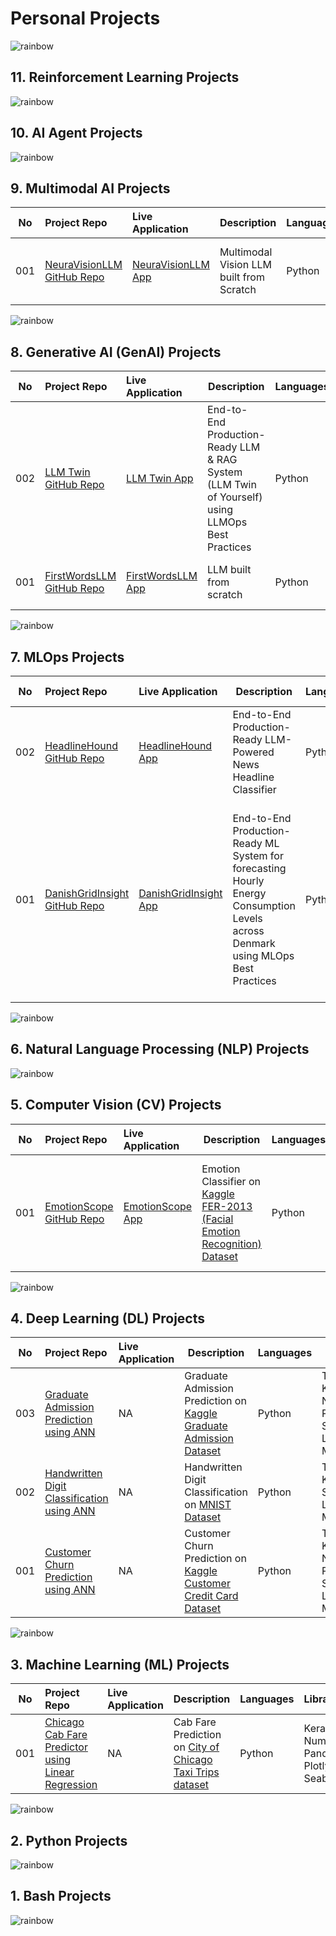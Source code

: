 # Personal Projects

![rainbow](https://github.com/ancilcleetus/My-Learning-Journey/assets/25684256/839c3524-2a1d-4779-85a0-83c562e1e5e5)

## 11. Reinforcement Learning Projects

![rainbow](https://github.com/ancilcleetus/My-Learning-Journey/assets/25684256/839c3524-2a1d-4779-85a0-83c562e1e5e5)

## 10. AI Agent Projects

![rainbow](https://github.com/ancilcleetus/My-Learning-Journey/assets/25684256/839c3524-2a1d-4779-85a0-83c562e1e5e5)

## 9. Multimodal AI Projects

| No | Project Repo | Live Application | Description | Languages | Libraries | MLOps Tools | Cloud Hosting | Development Tools | Done | Comments | 
| -- | :----------- | :--------------- | ----------- | --------- | --------- | ----------- | ------------------------- | ----------------- | ---- | :------- |
| 001 | [NeuraVisionLLM GitHub Repo](https://github.com/ancilcleetus/Multimodal_AI_Project_01_NeuraVisionLLM) | [NeuraVisionLLM App](https://huggingface.co/spaces/ancilcleetus/NeuraVisionLLM) | Multimodal Vision LLM built from Scratch | Python | PyTorch, Transformers, Tokenizers, Safetensors, NumPy | TBD | Hugging Face | Google Colab, Git, Visual Studio Code | ⬜ | Version 0.1 In Progress |

![rainbow](https://github.com/ancilcleetus/My-Learning-Journey/assets/25684256/839c3524-2a1d-4779-85a0-83c562e1e5e5)

## 8. Generative AI (GenAI) Projects

| No | Project Repo | Live Application | Description | Languages | Libraries | MLOps Tools | Cloud Hosting | Development Tools | Done | Comments | 
| -- | :----------- | :--------------- | ----------- | --------- | --------- | ----------- | ------------------------- | ----------------- | ---- | :------- |
| 002 | [LLM Twin GitHub Repo](https://github.com/ancilcleetus/GenAI_Project_02_LLMTwin) | [LLM Twin App](https://huggingface.co/spaces/ancilcleetus/GenAI_Project_02_LLMTwin) | End-to-End Production-Ready LLM & RAG System (LLM Twin of Yourself) using LLMOps Best Practices | Python | TBD | TBD | TBD | Google Colab, Git, Visual Studio Code | ⬜ | Version 0.1 In Progress |
| 001 | [FirstWordsLLM GitHub Repo](https://github.com/ancilcleetus/GenAI_Project_01_FirstWordsLLM) | [FirstWordsLLM App](https://huggingface.co/spaces/ancilcleetus/GenAI_Project_01_FirstWordsLLM) | LLM built from scratch | Python | TBD | TBD | TBD | Google Colab, Git, Visual Studio Code | ⬜ | Version 0.1 In Progress |

![rainbow](https://github.com/ancilcleetus/My-Learning-Journey/assets/25684256/839c3524-2a1d-4779-85a0-83c562e1e5e5)

## 7. MLOps Projects

| No | Project Repo | Live Application | Description | Languages | Libraries | MLOps Tools | Cloud Hosting | Development Tools | Done | Comments | 
| -- | :----------- | :--------------- | ----------- | --------- | --------- | ----------- | ------------------------- | ----------------- | ---- | :------- |
| 002 | [HeadlineHound GitHub Repo](https://github.com/ancilcleetus/MLOps_Project_02_HeadlineHound) | [HeadlineHound App](https://huggingface.co/spaces/ancilcleetus/MLOps_Project_02_HeadlineHound) | End-to-End Production-Ready LLM-Powered News Headline Classifier | Python | TBD | TBD | TBD | Google Colab, Git, Visual Studio Code | ⬜ | Version 0.1 In Progress |
| 001 | [DanishGridInsight GitHub Repo](https://github.com/ancilcleetus/MLOps_Project_01_DanishGridInsight) | [DanishGridInsight App](https://huggingface.co/spaces/ancilcleetus/MLOps_Project_01_DanishGridInsight) | End-to-End Production-Ready ML System for forecasting Hourly Energy Consumption Levels across Denmark using MLOps Best Practices | Python | TBD | Hopsworks Feature Store, Weights & Biases, Poetry, Apache Airflow, Great Expectations, GitHub Actions, Taipy, Gradio, FastAPI, Docker | GCP, Hugging Face | Google Colab, Git, Visual Studio Code | ⬜ | Version 0.1 In Progress |

![rainbow](https://github.com/ancilcleetus/My-Learning-Journey/assets/25684256/839c3524-2a1d-4779-85a0-83c562e1e5e5)

## 6. Natural Language Processing (NLP) Projects

![rainbow](https://github.com/ancilcleetus/My-Learning-Journey/assets/25684256/839c3524-2a1d-4779-85a0-83c562e1e5e5)

## 5. Computer Vision (CV) Projects

| No | Project Repo | Live Application | Description | Languages | Libraries | MLOps Tools | Cloud Hosting | Development Tools | Done | Comments | 
| -- | :----------- | :--------------- | ----------- | --------- | --------- | ----------- | ------------------------- | ----------------- | ---- | :------- |
| 001 | [EmotionScope GitHub Repo](https://github.com/ancilcleetus/My-Learning-Journey/blob/main/Computer-Vision/02-Computer-Vision-Projects/CV_Project_01_EmotionScope) | [EmotionScope App](https://huggingface.co/spaces/ancilcleetus/CV_Project_01_EmotionScope) | Emotion Classifier on [Kaggle FER-2013 (Facial Emotion Recognition) Dataset](https://www.kaggle.com/datasets/msambare/fer2013) | Python | TensorFlow, Keras, NumPy, Pandas, Scikit-Learn, OpenCV, Matplotlib, Gradio | NA | Hugging Face | Google Colab, Git, Visual Studio Code | ✅ | Version 0.1 Completed |

![rainbow](https://github.com/ancilcleetus/My-Learning-Journey/assets/25684256/839c3524-2a1d-4779-85a0-83c562e1e5e5)

## 4. Deep Learning (DL) Projects

| No | Project Repo | Live Application | Description | Languages | Libraries | MLOps Tools | Cloud Hosting | Development Tools | Done | Comments | 
| -- | :----------- | :--------------- | ----------- | --------- | --------- | ----------- | ------------------------- | ----------------- | ---- | :------- |
| 003 | [Graduate Admission Prediction using ANN](https://github.com/ancilcleetus/My-Learning-Journey/blob/main/Deep-Learning/02-Deep-Learning-Projects/DL_Project_03_Graduate_Admission_Prediction_using_ANN.ipynb) | NA | Graduate Admission Prediction on [Kaggle Graduate Admission Dataset](https://www.kaggle.com/datasets/mohansacharya/graduate-admissions) | Python | TensorFlow, Keras, NumPy, Pandas, Scikit-Learn, Matplotlib | NA | NA | Google Colab, Git | ✅ | Version 0.1 Completed |
| 002 | [Handwritten Digit Classification using ANN](https://github.com/ancilcleetus/My-Learning-Journey/blob/main/Deep-Learning/02-Deep-Learning-Projects/DL_Project_02_Handwritten_Digit_Classification_using_ANN.ipynb) | NA | Handwritten Digit Classification on [MNIST Dataset](https://yann.lecun.com/exdb/mnist/) | Python | TensorFlow, Keras, Scikit-Learn, Matplotlib | NA | NA | Google Colab, Git | ✅ | Version 0.1 Completed |
| 001 | [Customer Churn Prediction using ANN](https://github.com/ancilcleetus/My-Learning-Journey/blob/main/Deep-Learning/02-Deep-Learning-Projects/DL_Project_01_Customer_Churn_Prediction_using_ANN.ipynb) | NA | Customer Churn Prediction on [Kaggle Customer Credit Card Dataset](https://www.kaggle.com/datasets/rjmanoj/credit-card-customer-churn-prediction) | Python | TensorFlow, Keras, NumPy, Pandas, Scikit-Learn, Matplotlib | NA | NA | Google Colab, Git | ✅ | Version 0.1 Completed |

![rainbow](https://github.com/ancilcleetus/My-Learning-Journey/assets/25684256/839c3524-2a1d-4779-85a0-83c562e1e5e5)

## 3. Machine Learning (ML) Projects

| No | Project Repo | Live Application | Description | Languages | Libraries | MLOps Tools | Cloud Hosting | Development Tools | Done | Comments | 
| -- | :----------- | :--------------- | ----------- | --------- | --------- | ----------- | ------------------------- | ----------------- | ---- | :------- |
| 001 | [Chicago Cab Fare Predictor using Linear Regression](https://github.com/ancilcleetus/My-Learning-Journey/blob/main/Machine-Learning/02-Machine-Learning-Projects/ML_Project_01_Chicago_Cab_Fare_Predictor/ML_Project_01_Chicago_Cab_Fare_Predictor.ipynb) | NA | Cab Fare Prediction on [City of Chicago Taxi Trips dataset](https://data.cityofchicago.org/Transportation/Taxi-Trips/wrvz-psew) | Python | Keras, NumPy, Pandas, Plotly, Seaborn | NA | NA | Google Colab, Git | ✅ | Version 0.1 Completed |

![rainbow](https://github.com/ancilcleetus/My-Learning-Journey/assets/25684256/839c3524-2a1d-4779-85a0-83c562e1e5e5)

## 2. Python Projects

![rainbow](https://github.com/ancilcleetus/My-Learning-Journey/assets/25684256/839c3524-2a1d-4779-85a0-83c562e1e5e5)

## 1. Bash Projects

![rainbow](https://github.com/ancilcleetus/My-Learning-Journey/assets/25684256/839c3524-2a1d-4779-85a0-83c562e1e5e5)
